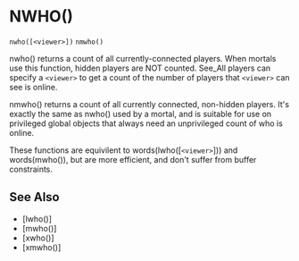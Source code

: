 # NWHO()
`nwho([<viewer>])`
`nmwho()`

  nwho() returns a count of all currently-connected players. When mortals use this function, hidden players are NOT counted. See_All players can specify a `<viewer>` to get a count of the number of players that `<viewer>` can see is online.

  nmwho() returns a count of all currently connected, non-hidden players. It's exactly the same as nwho() used by a mortal, and is suitable for use on privileged global objects that always need an unprivileged count of who is online.

  These functions are equivilent to words(lwho([`<viewer>`])) and words(mwho()), but are more efficient, and don't suffer from buffer constraints.


## See Also
- [lwho()]
- [mwho()]
- [xwho()]
- [xmwho()]

